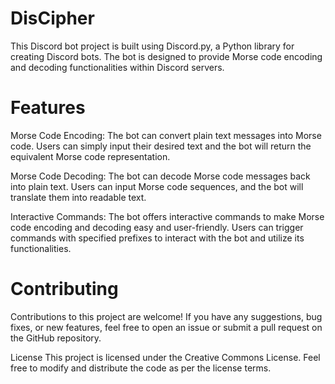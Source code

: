 # DisCipher
This Discord bot project is built using Discord.py, a Python library for creating Discord bots. The bot is designed to provide Morse code encoding and decoding functionalities within Discord servers.

# Features
Morse Code Encoding: The bot can convert plain text messages into Morse code. Users can simply input their desired text and the bot will return the equivalent Morse code representation.

Morse Code Decoding: The bot can decode Morse code messages back into plain text. Users can input Morse code sequences, and the bot will translate them into readable text.

Interactive Commands: The bot offers interactive commands to make Morse code encoding and decoding easy and user-friendly. Users can trigger commands with specified prefixes to interact with the bot and utilize its functionalities.

# Contributing
Contributions to this project are welcome! If you have any suggestions, bug fixes, or new features, feel free to open an issue or submit a pull request on the GitHub repository.

License
This project is licensed under the Creative Commons License. Feel free to modify and distribute the code as per the license terms.
